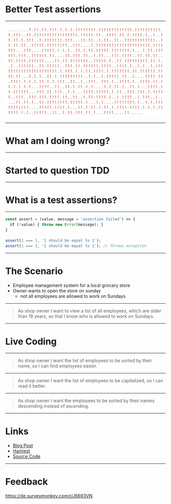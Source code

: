 # Better Test assertions

---

![failing tests](assets/failing_tests.png)

----
# What am I doing wrong? <!-- .element: class="color--white" -->
<!-- .slide: data-background="./assets/angry.gif" -->

----
# Started to question TDD <!-- .element: class="color--white" -->
<!-- .slide: data-background="./assets/questioning_myself.gif" -->

---
# What is a test assertions?

----

```js
const assert = (value, message = 'assertion failed') => {
  if (!value) { throw new Error(message); }
}

assert(1 === 1, '1 should be equal to 1');
assert(1 === 2, '1 should be equal to 1'); // Throws exception
```

---

# The Scenario

- Employee management system for a local grocary store
- Owner wants to open the store on sunday
  - not all employees are allowed to work on Sundays

----

> As shop owner I want to view a list of all employees, which are older than 18 years, so that I know who is allowed to work on Sundays.

----

# Live Coding <!-- .element: class="color--white" -->
<!-- .slide: data-background="./assets/supermarket.gif" -->

----

> As shop owner I want the list of employees to be sorted by their name, so I can find employees easier.

----

> As shop owner I want the list of employees to be capitalized, so I can read it better.

----

> As shop owner I want the employees to be sorted by their names descending instead of ascending.

---

# Links
- [Blog Post](https://dev.to/webpapaya/writing-better-test-assertions-lml)
- [Hamjest](https://github.com/rluba/hamjest/wiki/Matcher-documentation)
- [Source Code](https://github.com/webpapaya/better-test-assertions)

---
# Feedback

https://de.surveymonkey.com/r/J6693VN
